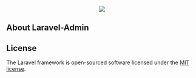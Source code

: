 <p align="center"><img src="https://laravel.com/assets/img/components/logo-laravel.svg"></p>

## About Laravel-Admin



## License

The Laravel framework is open-sourced software licensed under the [MIT license](https://opensource.org/licenses/MIT).

